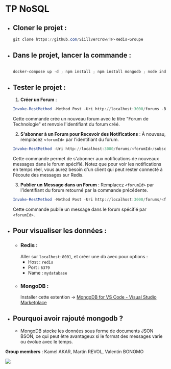 # TP NoSQL

- ## Cloner le projet :
    ```powershell
    git clone https://github.com/Siillvercrow/TP-Redis-Groupe
    ```
- ## Dans le projet, lancer la commande :
    ```powershell
 
    docker-compose up -d ; npm install ; npm install mongodb ; node index.js
    ```
- ## Tester le projet :
    1. **Créer un Forum** :
    ```powershell
    Invoke-RestMethod -Method Post -Uri http://localhost:3000/forums -Body '{"title": "Forum de Technologie"}' -ContentType 'application/json'
    ```

    Cette commande crée un nouveau forum avec le titre "Forum de Technologie" et renvoie l'identifiant du forum créé.

    2. **S'abonner à un Forum pour Recevoir des Notifications** :
    À nouveau, remplacez `<forumId>` par l'identifiant du forum.
    ```powershell
    Invoke-RestMethod -Uri http://localhost:3000/forums/<forumId>/subscribe -Method Get
    ```

    Cette commande permet de s'abonner aux notifications de nouveaux messages dans le forum spécifié. Notez que pour voir les notifications en temps réel, vous aurez besoin d'un client qui peut rester connecté à l'écoute des messages sur Redis.

    3. **Publier un Message dans un Forum** :
    Remplacez `<forumId>` par l'identifiant du forum retourné par la commande précédente.
    ```powershell
    Invoke-RestMethod -Method Post -Uri http://localhost:3000/forums/<forumId>/messages -Body '{"message": "Bonjour, ceci est un message test."}' -ContentType 'application/json'
    ```

    Cette commande publie un message dans le forum spécifié par `<forumId>`.

- ## Pour visualiser les données :
    - ### Redis :
        Aller sur ```localhost:8001```, et créer une db avec pour options :
        - Host : `redis`
        - Port : `6379`
        - Name : `mydatabase`
    - ### MongoDB :
        Installer cette extention -> [MongoDB for VS Code - Visual Studio Marketplace](https://marketplace.visualstudio.com/items?itemName=mongodb.mongodb-vscode)


- ## Pourquoi avoir rajouté mongodb ?
    - MongoDB stocke les données sous forme de documents JSON BSON, ce qui peut être avantageux si le format des messages varie ou évolue avec le temps.

**Group members** : Kamel AKAR, Martin REVOL, Valentin BONOMO

![](https://tenor.com/fr/view/baby-cute-go-cheering-rage-gif-9151059859809802057)